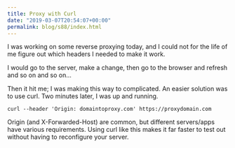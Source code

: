 ```yaml
---
title: Proxy with Curl
date: "2019-03-07T20:54:07+00:00"
permalink: blog/s88/index.html
---
```


I was working on some reverse proxying today, and I could not for the life of me figure out which headers I needed to make it work.

I would go to the server, make a change, then go to the browser and refresh and so on and so on...

<!--more-->

Then it hit me; I was making this way to complicated. An easier solution was to use curl. Two minutes later, I was up and running.

```
curl --header 'Origin: domaintoproxy.com' https://proxydomain.com
```

Origin (and X-Forwarded-Host) are common, but different servers/apps have various requirements. Using curl like this makes it far faster to test out without having to reconfigure your server.

